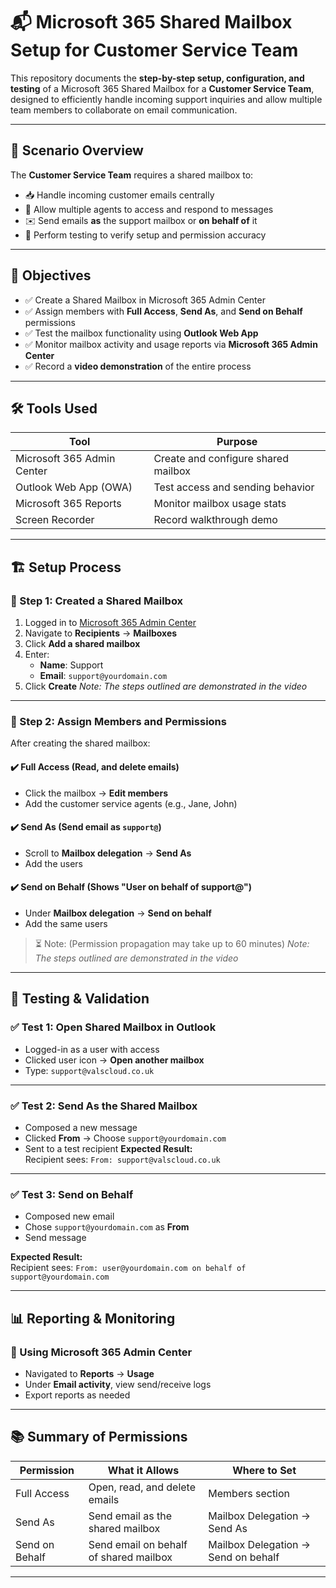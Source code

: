 # 📬 Microsoft 365 Shared Mailbox Setup for Customer Service Team

This repository documents the **step-by-step setup, configuration, and testing** of a Microsoft 365 Shared Mailbox for a **Customer Service Team**, 
designed to efficiently handle incoming support inquiries and allow multiple team members to collaborate on email communication.

---

## 📌 Scenario Overview

The **Customer Service Team** requires a shared mailbox to:

- 📥 Handle incoming customer emails centrally
- 👥 Allow multiple agents to access and respond to messages
- ✉️ Send emails **as** the support mailbox or **on behalf of** it
- 🧪 Perform testing to verify setup and permission accuracy

---

## 🎯 Objectives

- ✅ Create a Shared Mailbox in Microsoft 365 Admin Center
- ✅ Assign members with **Full Access**, **Send As**, and **Send on Behalf** permissions
- ✅ Test the mailbox functionality using **Outlook Web App**
- ✅ Monitor mailbox activity and usage reports via **Microsoft 365 Admin Center** 
- ✅ Record a **video demonstration** of the entire process

---

## 🛠️ Tools Used

| Tool | Purpose |
|------|---------|
| Microsoft 365 Admin Center | Create and configure shared mailbox |
| Outlook Web App (OWA) | Test access and sending behavior |
| Microsoft 365 Reports | Monitor mailbox usage stats |
| Screen Recorder | Record walkthrough demo |

---

## 🏗️ Setup Process 

### 🔹 Step 1: Created a Shared Mailbox

1. Logged in to [Microsoft 365 Admin Center](https://admin.microsoft.com)
2. Navigate to **Recipients** → **Mailboxes**
3. Click **Add a shared mailbox**
4. Enter:
   - **Name**: Support
   - **Email**: `support@yourdomain.com`
5. Click **Create**
*_Note: The steps outlined are demonstrated in the video_*
---

### 🔹 Step 2: Assign Members and Permissions

After creating the shared mailbox:

#### ✔️ Full Access (Read, and delete emails)
- Click the mailbox → **Edit members**
- Add the customer service agents (e.g., Jane, John)

#### ✔️ Send As (Send email as `support@`)
- Scroll to **Mailbox delegation** → **Send As**
- Add the users

#### ✔️ Send on Behalf (Shows "User on behalf of support@")
- Under **Mailbox delegation** → **Send on behalf**
- Add the same users

> ⏳ Note: (Permission propagation may take up to 60 minutes)
*_Note: The steps outlined are demonstrated in the video_*
---

## 🧪 Testing & Validation

### ✅ Test 1: Open Shared Mailbox in Outlook

- Logged-in as a user with access
- Clicked user icon → **Open another mailbox**
- Type: `support@valscloud.co.uk`

---

### ✅ Test 2: Send As the Shared Mailbox

- Composed a new message
- Clicked **From** → Choose `support@yourdomain.com`
- Sent to a test recipient
**Expected Result:**  
Recipient sees: `From: support@valscloud.co.uk`
---

### ✅ Test 3: Send on Behalf

- Composed new email
- Chose `support@yourdomain.com` as **From**
- Send message

**Expected Result:**  
Recipient sees: `From: user@yourdomain.com on behalf of support@yourdomain.com`

---


## 📊 Reporting & Monitoring

### 🔸 Using Microsoft 365 Admin Center
- Navigated to **Reports** → **Usage**
- Under **Email activity**, view send/receive logs
- Export reports as needed

---

## 📚 Summary of Permissions

| Permission | What it Allows | Where to Set |
|------------|----------------|--------------|
| Full Access | Open, read, and delete emails | Members section |
| Send As | Send email as the shared mailbox | Mailbox Delegation → Send As |
| Send on Behalf | Send email on behalf of shared mailbox | Mailbox Delegation → Send on behalf |

---


